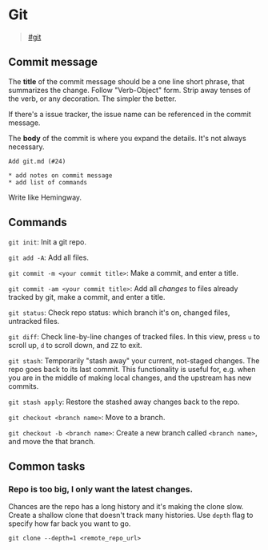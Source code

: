 # Git

> [\#git](https://memex.changbai.li/#tag-git)

## Commit message

The __title__ of the commit message should be a one line short phrase, that summarizes the change. Follow "Verb-Object" form. Strip away tenses of the verb, or any decoration. The simpler the better.

If there's a issue tracker, the issue name can be referenced in the commit message.

The __body__ of the commit is where you expand the details. It's not always necessary.

```
Add git.md (#24)

* add notes on commit message
* add list of commands
```

Write like Hemingway.

## Commands

`git init`: Init a git repo.

`git add -A`: Add all files.

`git commit -m <your commit title>`: Make a commit, and enter a title.

`git commit -am <your commit title>`: Add all _changes_ to files already tracked by git, make a commit, and enter a title.

`git status`: Check repo status: which branch it's on, changed files, untracked files.

`git diff`: Check line-by-line changes of tracked files. In this view, press `u` to scroll up, `d` to scroll down, and `ZZ` to exit.

`git stash`: Temporarily "stash away" your current, not-staged changes. The repo goes back to its last commit. This functionality is useful for, e.g. when you are in the middle of making local changes, and the upstream has new commits.

`git stash apply`: Restore the stashed away changes back to the repo.

`git checkout <branch name>`: Move to a branch.

`git checkout -b <branch name>`: Create a new branch called `<branch name>`, and move the that branch.



<!-- TODO: branching, resolving a conflict, tagging? -->

## Common tasks

### Repo is too big, I only want the latest changes.

Chances are the repo has a long history and it's making the clone slow. Create a shallow clone that doesn't track many histories. Use `depth` flag to specify how far back you want to go.

```
git clone --depth=1 <remote_repo_url>
```
